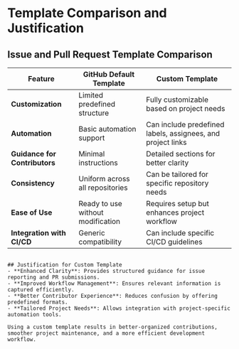 # Template Comparison and Justification

## Issue and Pull Request Template Comparison

| Feature | GitHub Default Template | Custom Template |
|---------|-------------------------|----------------|
| **Customization** | Limited predefined structure | Fully customizable based on project needs |
| **Automation** | Basic automation support | Can include predefined labels, assignees, and project links |
| **Guidance for Contributors** | Minimal instructions | Detailed sections for better clarity |
| **Consistency** | Uniform across all repositories | Can be tailored for specific repository needs |
| **Ease of Use** | Ready to use without modification | Requires setup but enhances project workflow |
| **Integration with CI/CD** | Generic compatibility | Can include specific CI/CD guidelines |
```

## Justification for Custom Template
- **Enhanced Clarity**: Provides structured guidance for issue reporting and PR submissions.
- **Improved Workflow Management**: Ensures relevant information is captured efficiently.
- **Better Contributor Experience**: Reduces confusion by offering predefined formats.
- **Tailored Project Needs**: Allows integration with project-specific automation tools.

Using a custom template results in better-organized contributions, smoother project maintenance, and a more efficient development workflow.


